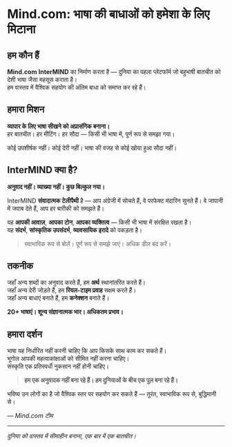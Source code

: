 # Mind.com: भाषा की बाधाओं को हमेशा के लिए मिटाना

## हम कौन हैं

**Mind.com** **InterMIND** का निर्माण करता है — दुनिया का पहला प्लेटफॉर्म जो बहुभाषी बातचीत को देशी भाषा जैसा महसूस कराता है।  
हम वास्तव में वैश्विक सहयोग की अंतिम बाधा को समाप्त कर रहे हैं।

## हमारा मिशन

**व्यापार के लिए भाषा सीखने को अप्रासंगिक बनाना।**  
हर बातचीत। हर मीटिंग। हर सौदा — किसी भी भाषा में, पूर्ण रूप से समझा गया।

कोई उपशीर्षक नहीं। कोई देरी नहीं। भाषा की वजह से कोई खोया हुआ सौदा नहीं।

## InterMIND क्या है?

**अनुवाद नहीं। व्याख्या नहीं। कुछ बिल्कुल नया।**

InterMIND **संवादात्मक टेलीपैथी** है — आप अंग्रेजी में सोचते हैं, वे परफेक्ट मंदारिन सुनते हैं। वे जापानी में जवाब देते हैं, आप हर बारीकी को समझते हैं।

यह **आपकी आवाज़**, **आपका टोन**, **आपका व्यक्तित्व** — किसी भी भाषा में संरक्षित रखता है।  
यह **संदर्भ**, **सांस्कृतिक उपसंदर्भ**, **व्यावसायिक इरादे** को पकड़ता है।

> स्वाभाविक रूप से बोलें। पूर्ण रूप से समझे जाएं। अधिक डील बंद करें।

## तकनीक

जहाँ अन्य शब्दों का अनुवाद करते हैं, हम **अर्थ** स्थानांतरित करते हैं।  
जहाँ अन्य देरी जोड़ते हैं, हम **रियल-टाइम प्रवाह** सक्षम करते हैं।  
जहाँ अन्य बाधाएं बनाते हैं, हम **कनेक्शन** बनाते हैं।

**20+ भाषाएं। शून्य संज्ञानात्मक भार। अधिकतम प्रभाव।**

## हमारा दर्शन

भाषा यह निर्धारित नहीं करनी चाहिए कि आप किसके साथ काम कर सकते हैं।  
भूगोल आपकी महत्वाकांक्षाओं को सीमित नहीं करना चाहिए।  
संस्कृति एक प्रतिस्पर्धी नुकसान नहीं होनी चाहिए।

> **हम एक अनुवादक नहीं बना रहे हैं। हम दुनियाओं के बीच एक पुल बना रहे हैं।**

भविष्य उन लोगों का है जो वैश्विक स्तर पर सहयोग कर सकते हैं — तुरंत, स्वाभाविक रूप से, बुद्धिमानी से।

— _Mind.com टीम_

---

_दुनिया को वास्तव में सीमाहीन बनाना, एक बार में एक बातचीत।_